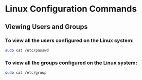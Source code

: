 # Linux Configuration Commands

## Viewing Users and Groups

### To view all the users configured on the Linux system:

```bash
sudo cat /etc/passwd
```

### To view all the groups configured on the Linux system:

```bash
sudo cat /etc/group
```
